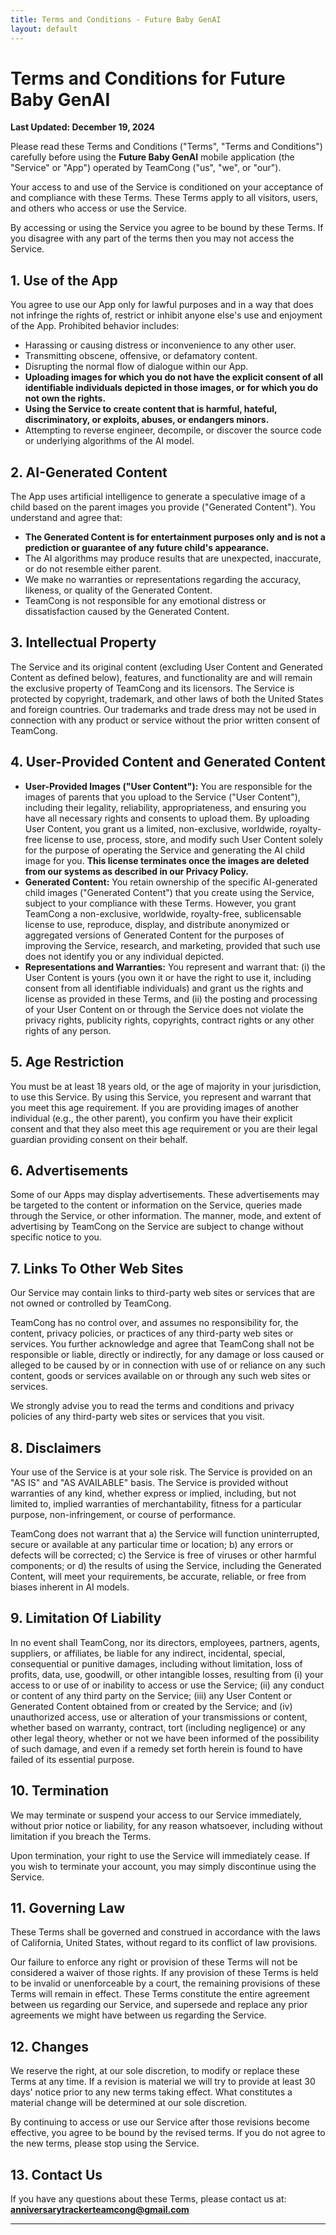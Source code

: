 ```yaml
---
title: Terms and Conditions - Future Baby GenAI
layout: default
---
```


# Terms and Conditions for Future Baby GenAI

**Last Updated: December 19, 2024**

Please read these Terms and Conditions ("Terms", "Terms and Conditions") carefully before using the **Future Baby GenAI** mobile application (the "Service" or "App") operated by TeamCong ("us", "we", or "our").

Your access to and use of the Service is conditioned on your acceptance of and compliance with these Terms. These Terms apply to all visitors, users, and others who access or use the Service.

By accessing or using the Service you agree to be bound by these Terms. If you disagree with any part of the terms then you may not access the Service.

## 1. Use of the App

You agree to use our App only for lawful purposes and in a way that does not infringe the rights of, restrict or inhibit anyone else's use and enjoyment of the App. Prohibited behavior includes:
*   Harassing or causing distress or inconvenience to any other user.
*   Transmitting obscene, offensive, or defamatory content.
*   Disrupting the normal flow of dialogue within our App.
*   **Uploading images for which you do not have the explicit consent of all identifiable individuals depicted in those images, or for which you do not own the rights.**
*   **Using the Service to create content that is harmful, hateful, discriminatory, or exploits, abuses, or endangers minors.**
*   Attempting to reverse engineer, decompile, or discover the source code or underlying algorithms of the AI model.

## 2. AI-Generated Content

The App uses artificial intelligence to generate a speculative image of a child based on the parent images you provide ("Generated Content"). You understand and agree that:
*   **The Generated Content is for entertainment purposes only and is not a prediction or guarantee of any future child's appearance.**
*   The AI algorithms may produce results that are unexpected, inaccurate, or do not resemble either parent.
*   We make no warranties or representations regarding the accuracy, likeness, or quality of the Generated Content.
*   TeamCong is not responsible for any emotional distress or dissatisfaction caused by the Generated Content.

## 3. Intellectual Property

The Service and its original content (excluding User Content and Generated Content as defined below), features, and functionality are and will remain the exclusive property of TeamCong and its licensors. The Service is protected by copyright, trademark, and other laws of both the United States and foreign countries. Our trademarks and trade dress may not be used in connection with any product or service without the prior written consent of TeamCong.

## 4. User-Provided Content and Generated Content

*   **User-Provided Images ("User Content"):** You are responsible for the images of parents that you upload to the Service ("User Content"), including their legality, reliability, appropriateness, and ensuring you have all necessary rights and consents to upload them. By uploading User Content, you grant us a limited, non-exclusive, worldwide, royalty-free license to use, process, store, and modify such User Content solely for the purpose of operating the Service and generating the AI child image for you. **This license terminates once the images are deleted from our systems as described in our Privacy Policy.**
*   **Generated Content:** You retain ownership of the specific AI-generated child images ("Generated Content") that you create using the Service, subject to your compliance with these Terms. However, you grant TeamCong a non-exclusive, worldwide, royalty-free, sublicensable license to use, reproduce, display, and distribute anonymized or aggregated versions of Generated Content for the purposes of improving the Service, research, and marketing, provided that such use does not identify you or any individual depicted.
*   **Representations and Warranties:** You represent and warrant that: (i) the User Content is yours (you own it or have the right to use it, including consent from all identifiable individuals) and grant us the rights and license as provided in these Terms, and (ii) the posting and processing of your User Content on or through the Service does not violate the privacy rights, publicity rights, copyrights, contract rights or any other rights of any person.

## 5. Age Restriction

You must be at least 18 years old, or the age of majority in your jurisdiction, to use this Service. By using this Service, you represent and warrant that you meet this age requirement. If you are providing images of another individual (e.g., the other parent), you confirm you have their explicit consent and that they also meet this age requirement or you are their legal guardian providing consent on their behalf.

## 6. Advertisements

Some of our Apps may display advertisements. These advertisements may be targeted to the content or information on the Service, queries made through the Service, or other information. The manner, mode, and extent of advertising by TeamCong on the Service are subject to change without specific notice to you.

## 7. Links To Other Web Sites

Our Service may contain links to third-party web sites or services that are not owned or controlled by TeamCong.

TeamCong has no control over, and assumes no responsibility for, the content, privacy policies, or practices of any third-party web sites or services. You further acknowledge and agree that TeamCong shall not be responsible or liable, directly or indirectly, for any damage or loss caused or alleged to be caused by or in connection with use of or reliance on any such content, goods or services available on or through any such web sites or services.

We strongly advise you to read the terms and conditions and privacy policies of any third-party web sites or services that you visit.

## 8. Disclaimers

Your use of the Service is at your sole risk. The Service is provided on an "AS IS" and "AS AVAILABLE" basis. The Service is provided without warranties of any kind, whether express or implied, including, but not limited to, implied warranties of merchantability, fitness for a particular purpose, non-infringement, or course of performance.

TeamCong does not warrant that a) the Service will function uninterrupted, secure or available at any particular time or location; b) any errors or defects will be corrected; c) the Service is free of viruses or other harmful components; or d) the results of using the Service, including the Generated Content, will meet your requirements, be accurate, reliable, or free from biases inherent in AI models.

## 9. Limitation Of Liability

In no event shall TeamCong, nor its directors, employees, partners, agents, suppliers, or affiliates, be liable for any indirect, incidental, special, consequential or punitive damages, including without limitation, loss of profits, data, use, goodwill, or other intangible losses, resulting from (i) your access to or use of or inability to access or use the Service; (ii) any conduct or content of any third party on the Service; (iii) any User Content or Generated Content obtained from or created by the Service; and (iv) unauthorized access, use or alteration of your transmissions or content, whether based on warranty, contract, tort (including negligence) or any other legal theory, whether or not we have been informed of the possibility of such damage, and even if a remedy set forth herein is found to have failed of its essential purpose.

## 10. Termination

We may terminate or suspend your access to our Service immediately, without prior notice or liability, for any reason whatsoever, including without limitation if you breach the Terms.

Upon termination, your right to use the Service will immediately cease. If you wish to terminate your account, you may simply discontinue using the Service.

## 11. Governing Law

These Terms shall be governed and construed in accordance with the laws of California, United States, without regard to its conflict of law provisions.

Our failure to enforce any right or provision of these Terms will not be considered a waiver of those rights. If any provision of these Terms is held to be invalid or unenforceable by a court, the remaining provisions of these Terms will remain in effect. These Terms constitute the entire agreement between us regarding our Service, and supersede and replace any prior agreements we might have between us regarding the Service.

## 12. Changes

We reserve the right, at our sole discretion, to modify or replace these Terms at any time. If a revision is material we will try to provide at least 30 days' notice prior to any new terms taking effect. What constitutes a material change will be determined at our sole discretion.

By continuing to access or use our Service after those revisions become effective, you agree to be bound by the revised terms. If you do not agree to the new terms, please stop using the Service.

## 13. Contact Us

If you have any questions about these Terms, please contact us at:
**anniversarytrackerteamcong@gmail.com**

--- 